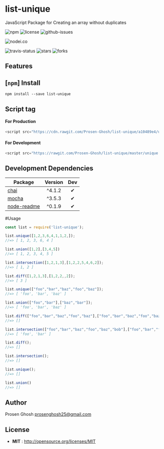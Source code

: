 # list-unique
JavaScript Package for Creating an array without duplicates

![npm](https://img.shields.io/npm/v/list-unique.svg) ![license](https://img.shields.io/npm/l/list-unique.svg) ![github-issues](https://img.shields.io/github/issues/Prosen-Ghosh/list-unique.svg)



![nodei.co](https://nodei.co/npm/list-unique.png?downloads=true&downloadRank=true&stars=true)

![travis-status](https://img.shields.io/travis/Prosen-Ghosh/list-unique.svg)
![stars](https://img.shields.io/github/stars/Prosen-Ghosh/list-unique.svg)
![forks](https://img.shields.io/github/forks/Prosen-Ghosh/list-unique.svg)

## Features


## [`npm`] Install

`npm install --save list-unique`

## Script tag

#### For Production
```js
<script src="https://cdn.rawgit.com/Prosen-Ghosh/list-unique/a10489e4/unique.js"></script>
```
#### For Development
```js
<script src="https://rawgit.com/Prosen-Ghosh/list-unique/master/unique.js"></script>
```

## Development Dependencies

Package | Version | Dev
--- |:---:|:---:
[chai](https://www.npmjs.com/package/chai) | ^4.1.2 | ✔
[mocha](https://www.npmjs.com/package/mocha) | ^3.5.3 | ✔
[node-readme](https://www.npmjs.com/package/node-readme) | ^0.1.9 | ✔

#Usage

```js
const list = require('list-unique');

list.unique([1,2,3,6,4,1,1,2,]);
//=> [ 1, 2, 3, 6, 4 ]

list.union([1,2],[3,4,5])
//=> [ 1, 2, 3, 4, 5 ]

list.intersection([1,2,1,3],[1,2,2,5,4,6,2]);
//=> [ 1, 2 ]

list.diff([1,2,1,3],[1,2,2,,2]);
//=> [ 3 ]

list.unique(["foo","bar","baz","foo","baz"]);
//=> [ 'foo', 'bar', 'baz' ]

list.union(["foo","bar"],["baz","bar"]);
//=> [ 'foo', 'bar', 'baz' ]

list.diff(["foo","bar","baz","foo","baz"],["foo","bar","baz","foo","baz"])
//=> []

list.intersection(["foo","bar","baz","foo","baz","bob"],["foo","bar","foo"]);
//=> [ 'foo', 'bar' ]

list.diff();
//=> []

list.intersection();
//=> []

list.unique();
//=> []

list.union()
//=> []

```

## Author

Prosen Ghosh <prosenghosh25@gmail.com>

## License

 - **MIT** : http://opensource.org/licenses/MIT
